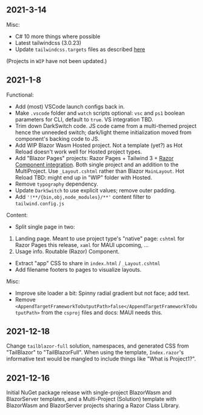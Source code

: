 ## 2021-3-14

Misc:

- C# 10 more things where possible
- Latest tailwindcss (3.0.23)
- Update `tailwindcss.targets` files as described [here](https://github.com/McNerdius/TailBlazor/discussions/107#discussioncomment-1920484)

(Projects in `WIP` have not been updated.)

## 2021-1-8

Functional:
- Add (most) VSCode launch configs back in.
- Make `.vscode` folder and `watch` scripts optional:  `vsc` and `ps1` boolean parameters for CLI, default to `true`.  VS integration TBD.
- Trim down DarkSwitch code.  JS code came from a multi-themed project hence the unneeded switch; dark/light theme initialization moved from component's backing code to JS.
- Add WIP Blazor Wasm Hosted project.  Not a template (yet?) as Hot Reload doesn't work well for Hosted project types.
- Add "Blazor Pages" projects: Razor Pages + Tailwind 3 + [Razor Component integration](https://docs.microsoft.com/en-us/aspnet/core/blazor/components/prerendering-and-integration?view=aspnetcore-6.0&pivots=server).  Both single project and an addition to the MultiProject.  Use `_Layout.cshtml` rather than Blazor `MainLayout`.  Hot Reload TBD: might end up in "WIP" folder with Hosted.
- Remove `typography` dependency.
- Update `DarkSwitch` to use explicit values; remove outer padding.
- Add `'!**/{bin,obj,node_modules}/**'` content filter to `tailwind.config.js` 


Content:
-  Split single page in two: 
  1. Landing page.  Meant to use project type's "native" page: `cshtml` for Razor Pages this release, `xaml` for MAUI upcoming, ...
  2. Usage info.  Routable (Razor) Component.
-  Extract "app" CSS to share in `index.html` / `_Layout.cshtml`
-  Add filename footers to pages to visualize layouts.

Misc:
  - Improve site loader a bit: Spinny radial gradient but not face; add text.
  - Remove `<AppendTargetFrameworkToOutputPath>false</AppendTargetFrameworkToOutputPath>` from the `csproj` files and docs: MAUI needs this.

## 2021-12-18

Change `tailblazor-full` solution, namespaces, and generated CSS from "TailBlazor" to "TailBlazorFull". When using the template, `Index.razor`'s informative text would be mangled to include things like "What is Project1?".

## 2021-12-16

Initial NuGet package release with single-project BlazorWasm and BlazorServer templates, and a Multi-Project (Solution) template with BlazorWasm and BlazorServer projects sharing a Razor Class Library.
